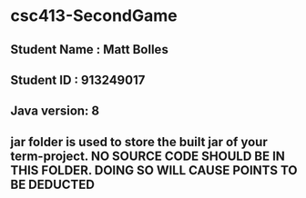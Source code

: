 # csc413-SecondGame

## Student Name  : Matt Bolles
## Student ID    : 913249017
## Java version: 8

## jar folder is used to store the built jar of your term-project. NO SOURCE CODE SHOULD BE IN THIS FOLDER. DOING SO WILL CAUSE POINTS TO BE DEDUCTED
